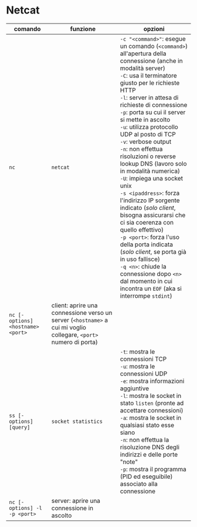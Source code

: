 
# Netcat

| comando                           | funzione                                                                                                          | opzioni                                                                                                                                                                                                                                                                                                                                                                                                                                                                                                                                                                                                                                                                                                                                                                                                                                     |
| --------------------------------- | ----------------------------------------------------------------------------------------------------------------- | ------------------------------------------------------------------------------------------------------------------------------------------------------------------------------------------------------------------------------------------------------------------------------------------------------------------------------------------------------------------------------------------------------------------------------------------------------------------------------------------------------------------------------------------------------------------------------------------------------------------------------------------------------------------------------------------------------------------------------------------------------------------------------------------------------------------------------------------- |
| `nc`                              | `netcat`                                                                                                          | `-c "<command>"`: esegue un comando (`<command>`) all'apertura della connessione (anche in modalità server)<br>`-C`: usa il terminatore giusto per le richieste HTTP<br>`-l`: server in attesa di richieste di connessione<br>`-p`: porta su cui il server si mette in ascolto<br>`-u`: utilizza protocollo UDP al posto di TCP<br>`-v`: verbose output<br>`-n`: non effettua risoluzioni o reverse lookup DNS (lavoro solo in modalità numerica)<br>`-U`: impiega una socket unix<br>`-s <ipaddress>`: forza l'indirizzo IP sorgente indicato (*solo client*, bisogna assicurarsi che ci sia coerenza con quello effettivo)<br>`-p <port>`: forza l'uso della porta indicata (*solo client*, se porta già in uso fallisce)<br>`-q <n>`: chiude la connessione dopo `<n>` dal momento in cui incontra un `EOF` (aka si interrompe `stdint`) |
| `nc [-options] <hostname> <port>` | client: aprire una connessione verso un server (`<hostname>` a cui mi voglio collegare, `<port>` numero di porta) |                                                                                                                                                                                                                                                                                                                                                                                                                                                                                                                                                                                                                                                                                                                                                                                                                                             |
| `ss [-options] [query]`           | `socket statistics`                                                                                               | `-t`: mostra le connessioni TCP<br>`-u`: mostra le connessioni UDP<br>`-e`: mostra informazioni aggiuntive<br>`-l`: mostra le socket in stato `listen` (pronte ad accettare connessioni)<br>`-a`: mostra le socket in qualsiasi stato esse siano<br>`-n`: non effettua la risoluzione DNS degli indirizzi e delle porte "note"<br>`-p`: mostra il programma (PID ed eseguibile) associato alla connessione                                                                                                                                                                                                                                                                                                                                                                                                                                  |
| `nc [-options] -l -p <port>`      | server: aprire una connessione in ascolto                                                                         |                                                                                                                                                                                                                                                                                                                                                                                                                                                                                                                                                                                                                                                                                                                                                                                                                                             |
